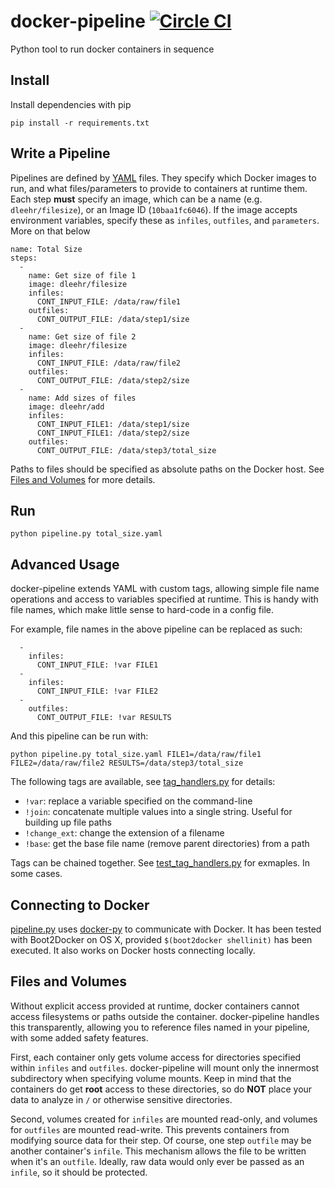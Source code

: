 # docker-pipeline [![Circle CI](https://circleci.com/gh/Duke-GCB/docker-pipeline/tree/master.svg?style=svg)](https://circleci.com/gh/Duke-GCB/docker-pipeline/tree/master)
Python tool to run docker containers in sequence

## Install


Install dependencies with pip

    pip install -r requirements.txt


## Write a Pipeline


Pipelines are defined by [YAML](http://yaml.org) files. They specify which Docker images to run, and what files/parameters to provide to containers at runtime them. Each step __must__ specify an image, which can be a name (e.g. `dleehr/filesize`), or an Image ID (`10baa1fc6046`).
If the image accepts environment variables, specify these as `infiles`, `outfiles`, and `parameters`. More on that below

    name: Total Size
    steps:
      -
        name: Get size of file 1
        image: dleehr/filesize
        infiles:
          CONT_INPUT_FILE: /data/raw/file1
        outfiles:
          CONT_OUTPUT_FILE: /data/step1/size
      -
        name: Get size of file 2
        image: dleehr/filesize
        infiles:
          CONT_INPUT_FILE: /data/raw/file2
        outfiles:
          CONT_OUTPUT_FILE: /data/step2/size
      -
        name: Add sizes of files
        image: dleehr/add
        infiles:
          CONT_INPUT_FILE1: /data/step1/size
          CONT_INPUT_FILE1: /data/step2/size
        outfiles:
          CONT_OUTPUT_FILE: /data/step3/total_size

Paths to files should be specified as absolute paths on the Docker host. See [Files and Volumes](#files-and-volumes) for more details.

## Run

    python pipeline.py total_size.yaml

## Advanced Usage

docker-pipeline extends YAML with custom tags, allowing simple file name operations and access to variables specified at runtime. This is handy with file names, which make little sense to hard-code in a config file.

For example, file names in the above pipeline can be replaced as such:

      -
        infiles:
          CONT_INPUT_FILE: !var FILE1
      -
        infiles:
          CONT_INPUT_FILE: !var FILE2
      -
        outfiles:
          CONT_OUTPUT_FILE: !var RESULTS

And this pipeline can be run with:

    python pipeline.py total_size.yaml FILE1=/data/raw/file1 FILE2=/data/raw/file2 RESULTS=/data/step3/total_size

The following tags are available, see [tag_handlers.py](tag_handlers.py) for details:

- `!var`: replace a variable specified on the command-line
- `!join`: concatenate multiple values into a single string. Useful for building up file paths
- `!change_ext`: change the extension of a filename
- `!base`: get the base file name (remove parent directories) from a path

Tags can be chained together. See [test_tag_handlers.py](test_tag_handlers.py) for exmaples. In some cases.

Connecting to Docker
--------------------

[pipeline.py](pipeline.py) uses [docker-py](https://github.com/docker/docker-py/) to communicate with Docker. It has been tested with Boot2Docker on OS X, provided `$(boot2docker shellinit)` has been executed. It also works on Docker hosts connecting locally.

Files and Volumes
-----------------

Without explicit access provided at runtime, docker containers cannot access filesystems or paths outside the container. docker-pipeline handles this transparently, allowing you to reference files named in your pipeline, with some added safety features.

First, each container only gets volume access for directories specified within `infiles` and `outfiles`. docker-pipeline will mount only the innermost subdirectory when specifying volume mounts. Keep in mind that the containers do get __root__ access to these directories, so do __NOT__ place your data to analyze in `/` or otherwise sensitive directories.

Second, volumes created for `infiles` are mounted read-only, and volumes for `outfiles` are mounted read-write. This prevents containers from modifying source data for their step. Of course, one step `outfile` may be another container's `infile`. This mechanism allows the file to be written when it's an `outfile`. Ideally, raw data would only ever be passed as an `infile`, so it should be protected.